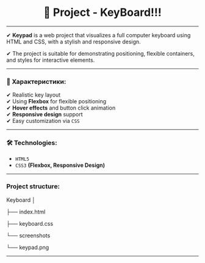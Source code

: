 <h1 align="center">
        👋 Project - KeyBoard!!!  
    </h1>

---

✔ **Keypad** is a web project that visualizes a full computer keyboard using HTML and CSS, with a stylish and responsive design.

✔ The project is suitable for demonstrating positioning, flexible containers, and styles for interactive elements.

---

### 🔑 Характеристики:

✔ Realistic key layout  
✔ Using **Flexbox** for flexible positioning  
✔ **Hover effects** and button click animation  
✔ **Responsive design** support  
✔ Easy customization via `CSS` 

---

### 🛠 Technologies:

- `HTML5`
- `CSS3` **(Flexbox, Responsive Design)**

---

### Project structure:

Keyboard
│

├── index.html  

├── keyboard.css 

└── screenshots

└── keypad.png  
    
---

